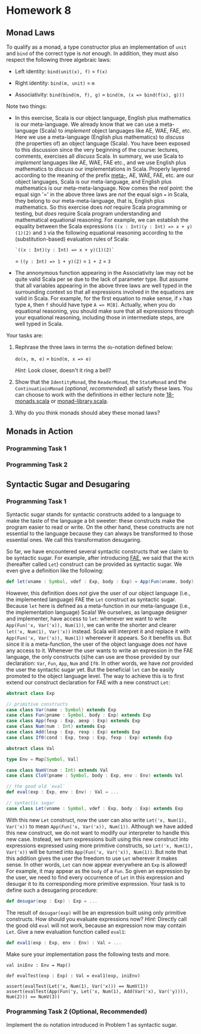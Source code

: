 # Homework 8

## Monad Laws

To qualify as a monad, a type constructor plus an implementation of `unit` and
`bind` of the correct type is _not_ enough.  In addition, they must also
respect the following three algebraic laws:

- Left identity: `bind(unit(x), f)` = `f(x)`

- Right identity: `bind(m, unit)` = `m`

- Associativity: `bind(bind(m, f), g)` = `bind(m, (x => bind(f(x), g)))`

Note two things:

- In this exercise, Scala is our object language, English plus mathematics is
our meta-language.  We already know that we can use a meta-language (Scala) to
_implement_ object languages like AE, WAE, FAE, etc.  Here we use
a meta-language (English plus mathematics) to _discuss_ (the properties of) an
object language (Scala).  You have been exposed to this discussion since the
very beginning of the course: lectures, comments, exercises all _discuss_
Scala.  In summary, we use Scala to _implement_ languages like AE, WAE, FAE
etc., and we use English plus mathematics to _discuss_ our implementations in
Scala.  Properly layered according to the meaning of the prefix
[meta-](http://www.ldoceonline.com/dictionary/meta-), AE, WAE, FAE, etc. are
our object languages, Scala is our meta-language, and English plus mathematics
is our meta-meta-language.  Now comes the _real_ point: the equal sign '=' in
the above three laws are _not_ the equal sign `=` in Scala, they belong to our
meta-meta-language, that is, English plus mathematics.  So this exercise does
_not_ require Scala programming or testing, but _does_ require Scala program
understanding and mathematical equational reasoning.  For example, we can
establish the equality between the Scala expressions `((x : Int)(y : Int) =>
x + y)(1)(2)` and `3` via the following equational reasoning according to the
(substitution-based) evaluation rules of Scala:

      `((x : Int)(y : Int) => x + y)(1)(2)`
    = `((y : Int) => 1 + y)(2)`
    = `1 + 2`
    = `3`

- The annonymous function appearing in the Associativity law may not be quite
valid Scala per se due to the lack of parameter type.  But assume that all
variables appearing in the above three laws are well typed in the surrounding
context so that all expressions involved in the equations are valid in Scala.
For example, for the first equation to make sense, if `x` has type `A`, then
`f` should have type `A => M[B]`.  Actually, when you do equational reasoning,
you should make sure that all expressions through your equational reasoning,
including those in intermediate steps, are well typed in Scala.

Your tasks are:

1. Rephrase the three laws in terms the `do`-notation defined below:

    `do(x, m, e)` = `bind(m, x => e)`

   _Hint:_ Look closer, doesn't it ring a bell?

2. Show that the `IdentityMonad`, the `ReaderMonad`, the `StateMonad` and the
`ContinuatioinMonad` (_optional_, _recommended_) all satisfy these laws.  You
can choose to work with the definitions in either lecture note
[18-monads.scala](../../lecturenotes/18-monads.scala) or
[monad-library.scala](../../lecturenotes/19-monads-library.scala).

3. Why do you think monads should abey these monad laws?

## Monads in Action

### Programming Task 1

### Programming Task 2

## Syntactic Sugar and Desugaring

### Programming Task 1

Syntactic sugar stands for syntactic constructs added to a language to make the
taste of the language a bit sweeter: these constructs make the program easier
to read or write.  On the other hand, these constructs are not essential to the
language because they can always be transformed to those essential ones.  We
call this transformation desugaring.

So far, we have encountered several syntactic constructs that we claim to be
syntactic sugar.  For example, after introducing
[FAE](../../lecturenotes/05-fae.scala), we said that the `With` (hereafter
called `Let`) construct can be provided as syntactic sugar.  We even give
a definition like the following:

```scala
def let(vname : Symbol, vdef : Exp, body : Exp) = App(Fun(vname, body), vdef)
```

However, this definition does _not_ give the user of our object language (i.e.,
the implemented language) FAE the `Let` construct as syntactic sugar.  Because
`let` here is defined as a meta-function in our meta-language (i.e., the
implementation language) Scala!  We ourselves, as language designer and
implementer, have access to `let`: whenever we want to write `App(Fun('x,
Var('x)), Num(1))`, we can write the shorter and clearer `let('x, Num(1),
Var('x))` instead.  Scala will interpret it and replace it with `App(Fun('x,
Var('x)), Num(1))` whereever it appears.  So it benefits us.  But since it is
a meta-function, the user of the object language does _not_ have any access to
it.  Whenever the user wants to write an expression in the FAE language, the
only constructs (s)he can use are those provided by our declaration: `Var`,
`Fun`, `App`, `Num` and `If0`.  In other words, we have _not_ provided the user
the syntactic sugar yet.  But the beneficial `let` can be easily promoted to the
object language level.  The way to achieve this is to first extend our construct
declaration for FAE with a new construct `Let`:

```scala
abstract class Exp

// primitive constructs
case class Var(name : Symbol) extends Exp
case class Fun(pname : Symbol, body : Exp) extends Exp
case class App(fexp : Exp, aexp : Exp) extends Exp
case class Num(num : Int) extends Exp
case class Add(lexp : Exp, rexp : Exp) extends Exp
case class If0(cond : Exp, texp : Exp, fexp : Exp) extends Exp

abstract class Val

type Env = Map[Symbol, Val]

case class NumV(num : Int) extends Val
case class CloV(pname : Symbol, body : Exp, env : Env) extends Val

// the good old `eval`
def eval(exp : Exp, env : Env) : Val = ...

// syntactic sugar
case class Let(vname : Symbol, vdef : Exp, body : Exp) extends Exp
```

With this new `Let` construct, now the user can also write `Let('x, Num(1),
Var('x))` to mean `App(Fun('x, Var('x)), Num(1))`.  Although we have added this
new construct, we do not want to modify our interpreter to handle this new
case.  Instead, we turn expressions built using this new construct into
expressions expressed using more primitive constructs, so `Let('x, Num(1),
Var('x))` will be turned into `App(Fun('x, Var('x)), Num(1))`.  But note that
this addition gives the user the freedom to use `Let` wherever it makes sense.
In other words, `Let` can now appear everywhere an `Exp` is allowed!  For
example, it may appear as the `body` of a `Fun`.  So given an expression by the
user, we need to find every occurrence of `Let` in this expression and desugar
it to its corresponding more primitive expression.  Your task is to define such
a desugaring procedure:

```scala
def desugar(exp : Exp) : Exp = ...
```

The result of `desugar(exp)` will be an expression built using only primitive
constructs.  How should you evaluate expressions now?  _Hint:_ Directly call
the good old `eval` will not work, because an expression now may contain `Let`.
Give a new evaluation function called `eval1`:

```scala
def eval1(exp : Exp, env : Env) : Val = ...
```

Make sure your implementation pass the following tests and more.

```
val iniEnv : Env = Map()

def evalTest(exp : Exp) : Val = eval1(exp, iniEnv)

assert(evalTest(Let('x, Num(1), Var('x))) == NumV(1))
assert(evalTest(App(Fun('y, Let('x, Num(1), Add(Var('x), Var('y)))), Num(2))) == NumV(3))
```

### Programming Task 2 (Optional, Recommended)

Implement the `do` notation introduced in Problem 1 as syntactic sugar.

